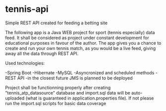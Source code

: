 # tennis-api
Simple REST API created for feeding a betting site

The following app is a Java WEB project for sport (tennis especially) data feed. It shall be considered as project under constant development for educational purposes in favour of the author.
The app gives you a chance to create and run your own tennis match, as you would be a live feed, giving away all the data through REST API.

Used technologies:

-Spring Boot
-Hibernate
-MySQL
-Asyncronized and scheduled methods
-REST API
-in the closest future JMS is planned to be deployed

Project shall be functionning properly after creating "tennis_atp_datasource" database and import.sql data will be auto-uploaded (what is guaranteed in application.properties file). If not please run the import.sql scripts for basic data coverage
